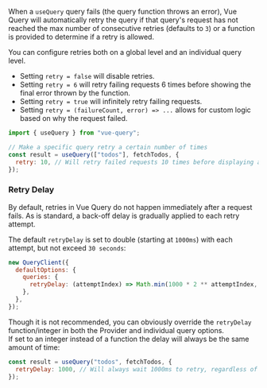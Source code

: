 When a `useQuery` query fails (the query function throws an error), Vue Query will automatically retry the query if that query's request has not reached the max number of consecutive retries (defaults to `3`) or a function is provided to determine if a retry is allowed.

You can configure retries both on a global level and an individual query level.

- Setting `retry = false` will disable retries.
- Setting `retry = 6` will retry failing requests 6 times before showing the final error thrown by the function.
- Setting `retry = true` will infinitely retry failing requests.
- Setting `retry = (failureCount, error) => ...` allows for custom logic based on why the request failed.

```js
import { useQuery } from "vue-query";

// Make a specific query retry a certain number of times
const result = useQuery(["todos"], fetchTodos, {
  retry: 10, // Will retry failed requests 10 times before displaying an error
});
```

### Retry Delay

By default, retries in Vue Query do not happen immediately after a request fails. As is standard, a back-off delay is gradually applied to each retry attempt.

The default `retryDelay` is set to double (starting at `1000ms`) with each attempt, but not exceed `30 seconds`:

```js
new QueryClient({
  defaultOptions: {
    queries: {
      retryDelay: (attemptIndex) => Math.min(1000 * 2 ** attemptIndex, 30000),
    },
  },
});
```

Though it is not recommended, you can obviously override the `retryDelay` function/integer in both the Provider and individual query options.  
If set to an integer instead of a function the delay will always be the same amount of time:

```js
const result = useQuery("todos", fetchTodos, {
  retryDelay: 1000, // Will always wait 1000ms to retry, regardless of how many retries
});
```
